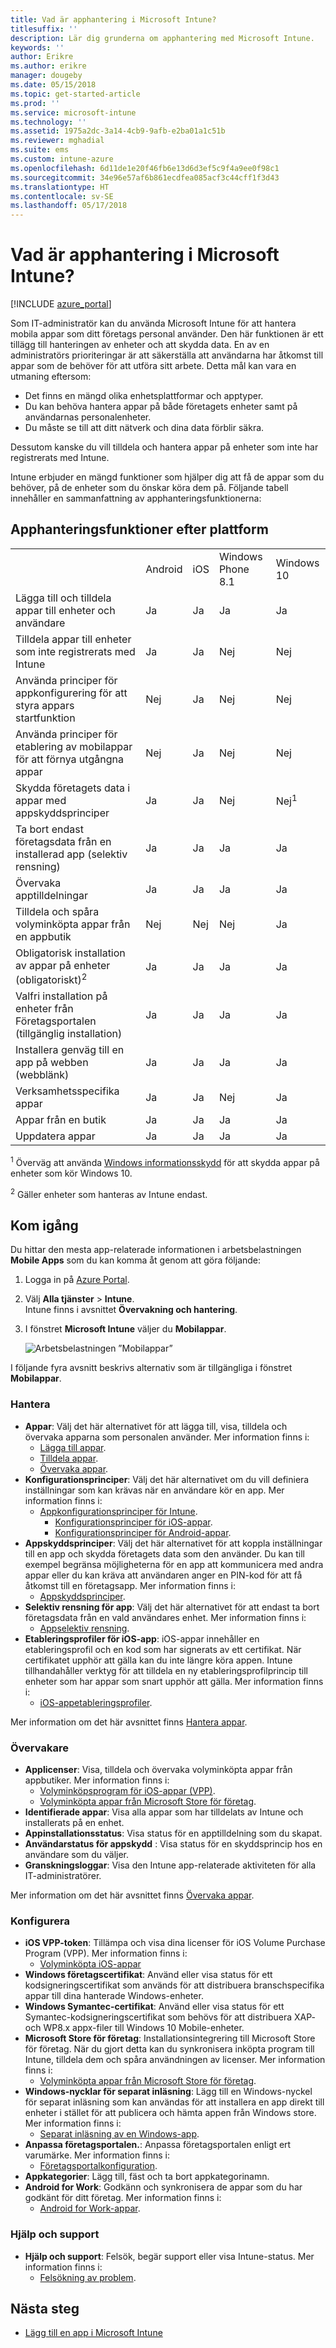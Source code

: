```yaml
---
title: Vad är apphantering i Microsoft Intune?
titlesuffix: ''
description: Lär dig grunderna om apphantering med Microsoft Intune.
keywords: ''
author: Erikre
ms.author: erikre
manager: dougeby
ms.date: 05/15/2018
ms.topic: get-started-article
ms.prod: ''
ms.service: microsoft-intune
ms.technology: ''
ms.assetid: 1975a2dc-3a14-4cb9-9afb-e2ba01a1c51b
ms.reviewer: mghadial
ms.suite: ems
ms.custom: intune-azure
ms.openlocfilehash: 6d11de1e20f46fb6e13d6d3ef5c9f4a9ee0f98c1
ms.sourcegitcommit: 34e96e57af6b861ecdfea085acf3c44cff1f3d43
ms.translationtype: HT
ms.contentlocale: sv-SE
ms.lasthandoff: 05/17/2018
---
```

# <a name="what-is-microsoft-intune-app-management"></a>Vad är apphantering i Microsoft Intune?


[!INCLUDE [azure_portal](./includes/azure_portal.md)]

Som IT-administratör kan du använda Microsoft Intune för att hantera mobila appar som ditt företags personal använder. Den här funktionen är ett tillägg till hanteringen av enheter och att skydda data. En av en administratörs prioriteringar är att säkerställa att användarna har åtkomst till appar som de behöver för att utföra sitt arbete. Detta mål kan vara en utmaning eftersom:
- Det finns en mängd olika enhetsplattformar och apptyper.
- Du kan behöva hantera appar på både företagets enheter samt på användarnas personalenheter.
- Du måste se till att ditt nätverk och dina data förblir säkra.

Dessutom kanske du vill tilldela och hantera appar på enheter som inte har registrerats med Intune.

Intune erbjuder en mängd funktioner som hjälper dig att få de appar som du behöver, på de enheter som du önskar köra dem på. Följande tabell innehåller en sammanfattning av apphanteringsfunktionerna: 

## <a name="app-management-capabilities-by-platform"></a>Apphanteringsfunktioner efter plattform

||||||
|-|-|-|-|-|
| |Android|iOS|Windows Phone 8.1|Windows 10|
|Lägga till och tilldela appar till enheter och användare|Ja|Ja|Ja|Ja|
|Tilldela appar till enheter som inte registrerats med Intune|Ja|Ja|Nej|Nej|
|Använda principer för appkonfigurering för att styra appars startfunktion|Nej|Ja|Nej|Nej|
|Använda principer för etablering av mobilappar för att förnya utgångna appar|Nej|Ja|Nej|Nej|
|Skydda företagets data i appar med appskyddsprinciper|Ja|Ja|Nej|Nej<sup>1</sup>|
|Ta bort endast företagsdata från en installerad app (selektiv rensning)|Ja|Ja|Ja|Ja|
|Övervaka apptilldelningar|Ja|Ja|Ja|Ja|
|Tilldela och spåra volyminköpta appar från en appbutik|Nej|Nej|Nej|Ja|
|Obligatorisk installation av appar på enheter (obligatoriskt)<sup>2</sup>|Ja|Ja|Ja|Ja|
|Valfri installation på enheter från Företagsportalen (tillgänglig installation)|Ja|Ja|Ja|Ja|
|Installera genväg till en app på webben (webblänk)|Ja|Ja|Ja|Ja|
|Verksamhetsspecifika appar|Ja|Ja|Nej|Ja|
|Appar från en butik|Ja|Ja|Ja|Ja|
|Uppdatera appar|Ja|Ja|Ja|Ja|

<sup>1</sup> Överväg att använda [Windows informationsskydd](windows-information-protection-configure.md) för att skydda appar på enheter som kör Windows 10.

<sup>2</sup> Gäller enheter som hanteras av Intune endast.

## <a name="get-started"></a>Kom igång

Du hittar den mesta app-relaterade informationen i arbetsbelastningen **Mobile Apps** som du kan komma åt genom att göra följande:

1. Logga in på [Azure Portal](https://portal.azure.com).
2. Välj **Alla tjänster** > **Intune**.  
    Intune finns i avsnittet **Övervakning och hantering**.
3. I fönstret **Microsoft Intune** väljer du **Mobilappar**.

    ![Arbetsbelastningen ”Mobilappar”](./media/apps-workload.png)

I följande fyra avsnitt beskrivs alternativ som är tillgängliga i fönstret **Mobilappar**.

### <a name="manage"></a>Hantera
- **Appar**: Välj det här alternativet för att lägga till, visa, tilldela och övervaka apparna som personalen använder. Mer information finns i:
    - [Lägga till appar](apps-add.md).
    - [Tilldela appar](apps-deploy.md).
    - [Övervaka appar](apps-monitor.md).
- **Konfigurationsprinciper**: Välj det här alternativet om du vill definiera inställningar som kan krävas när en användare kör en app. Mer information finns i:
    - [Appkonfigurationsprinciper för Intune](app-configuration-policies-overview.md).
        - [Konfigurationsprinciper för iOS-appar](app-configuration-policies-use-ios.md).
        - [Konfigurationsprinciper för Android-appar](app-configuration-policies-use-android.md).
- **Appskyddsprinciper**: Välj det här alternativet för att koppla inställningar till en app och skydda företagets data som den använder. Du kan till exempel begränsa möjligheterna för en app att kommunicera med andra appar eller du kan kräva att användaren anger en PIN-kod för att få åtkomst till en företagsapp. Mer information finns i:
    - [Appskyddsprinciper](app-protection-policies.md).
- **Selektiv rensning för app**: Välj det här alternativet för att endast ta bort företagsdata från en vald användares enhet. Mer information finns i:
    - [Appselektiv rensning](apps-selective-wipe.md).
- **Etableringsprofiler för iOS-app**: iOS-appar innehåller en etableringsprofil och en kod som har signerats av ett certifikat. När certifikatet upphör att gälla kan du inte längre köra appen. Intune tillhandahåller verktyg för att tilldela en ny etableringsprofilprincip till enheter som har appar som snart upphör att gälla. Mer information finns i:
    - [iOS-appetableringsprofiler](app-provisioning-profile-ios.md).

Mer information om det här avsnittet finns [Hantera appar](app-management.md).

### <a name="monitor"></a>Övervakare
- **Applicenser**: Visa, tilldela och övervaka volyminköpta appar från appbutiker. Mer information finns i:
    - [Volyminköpsprogram för iOS-appar (VPP)](vpp-apps-ios.md).
    - [Volyminköpta appar från Microsoft Store för företag](windows-store-for-business.md).
- **Identifierade appar**: Visa alla appar som har tilldelats av Intune och installerats på en enhet.
- **Appinstallationsstatus**: Visa status för en apptilldelning som du skapat.
- **Användarstatus för appskydd** : Visa status för en skyddsprincip hos en användare som du väljer.
- **Granskningsloggar**: Visa den Intune app-relaterade aktiviteten för alla IT-administratörer.

Mer information om det här avsnittet finns [Övervaka appar](apps-monitor.md).

### <a name="set-up"></a>Konfigurera
- **iOS VPP-token**: Tillämpa och visa dina licenser för iOS Volume Purchase Program (VPP). Mer information finns i:
    - [Volyminköpta iOS-appar](vpp-apps-ios.md)
- **Windows företagscertifikat**: Använd eller visa status för ett kodsigneringscertifikat som används för att distribuera branschspecifika appar till dina hanterade Windows-enheter.
- **Windows Symantec-certifikat**: Använd eller visa status för ett Symantec-kodsigneringscertifikat som behövs för att distribuera XAP- och WP8.x appx-filer till Windows 10 Mobile-enheter.
- **Microsoft Store för företag**: Installationsintegrering till Microsoft Store för företag. När du gjort detta kan du synkronisera inköpta program till Intune, tilldela dem och spåra användningen av licenser. Mer information finns i:
    - [Volyminköpta appar från Microsoft Store för företag](windows-store-for-business.md).
- **Windows-nycklar för separat inläsning**: Lägg till en Windows-nyckel för separat inläsning som kan användas för att installera en app direkt till enheter i stället för att publicera och hämta appen från Windows store. Mer information finns i:
    - [Separat inläsning av en Windows-app](app-sideload-windows.md).
- **Anpassa företagsportalen.**: Anpassa företagsportalen enligt ert varumärke. Mer information finns i:
    - [Företagsportalkonfiguration](company-portal-app.md).
- **Appkategorier**: Lägg till, fäst och ta bort appkategorinamn.
- **Android for Work**: Godkänn och synkronisera de appar som du har godkänt för ditt företag. Mer information finns i:
    - [Android for Work-appar](apps-add-android-for-work.md).

### <a name="help-and-support"></a>Hjälp och support
- **Hjälp och support**: Felsök, begär support eller visa Intune-status. Mer information finns i:
    - [Felsökning av problem](help-desk-operators.md).

## <a name="next-steps"></a>Nästa steg

- [Lägg till en app i Microsoft Intune](apps-add.md)
